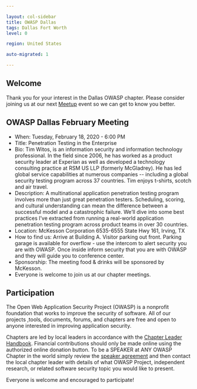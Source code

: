 ```yaml
---

layout: col-sidebar
title: OWASP Dallas
tags: Dallas Fort Worth
level: 0

region: United States

auto-migrated: 1

---
```


## Welcome
Thank you for your interest in the Dallas OWASP chapter. Please consider joining us at our next [Meetup](https://www.meetup.com/Dallas-The-Open-Web-Application-Security-Project-Meetup/) event so we can get to know you better.

## OWASP Dallas February Meeting
- When:  Tuesday, February 18, 2020 - 6:00 PM
- Title:  Penetration Testing in the Enterprise
- Bio:  Tim Witos, is an information security and information technology professional. In the field since 2006, he has worked as a product security leader at Experian as well as developed a technology consulting practice at RSM US LLP (formerly McGladrey). He has led global service capabilities at numerous companies -- including a global security testing program across 37 countries. Tim enjoys t-shirts, scotch and air travel.
- Description:  A multinational application penetration testing program involves more than just great penetration testers. Scheduling, scoring, and cultural understanding can mean the difference between a successful model and a catastrophic failure. We’ll dive into some best practices I’ve extracted from running a real-world application penetration testing program across product teams in over 30 countries.
- Location:  McKesson Corporation 6535-6555 State Hwy 161, Irving, TX
- How to find us:  Arrive at Building A. Visitor parking out front. Parking garage is available for overflow - use the intercom to alert security you are with OWASP. Once inside inform security that you are with OWASP and they will guide you to conference center.
- Sponsorship:  The meeting food & drinks will be sponsored by McKesson.
- Everyone is welcome to join us at our chapter meetings.

## Participation
The Open Web Application Security Project (OWASP) is a nonprofit foundation that works to improve the security of software. All of our projects ,tools, documents, forums, and chapters are free and open to anyone interested in improving application security. 

Chapters are led by local leaders in accordance with the [Chapter Leader Handbook](/www-policy/rules-of-procedure/chapter-handbook). Financial contributions should only be made online using the authorized online donation button. To be a SPEAKER at ANY OWASP Chapter in the world simply review the [speaker agreement](/www-policy/speaker-agreement) and then contact the local chapter leader with details of what OWASP Project, independent research, or related software security topic you would like to present.

Everyone is welcome and encouraged to participate!

<!-- Standard Chapter Page Template
This is an example of a Project or Chapter page.
Please change these items to indicate the actual information you wish to present. In addition to this information, the 'front-matter' above the text should be modified to reflect your actual information.  An explanation of each of the front-matter items is below:

{front matter for this file}

```
- layout: This is the layout used by project and chapter pages.  You should leave this value as col-sidebar
- title: This is the title of your project or chapter page, usually the name.  For example, OWASP Zed Attack Proxy or OWASP Baltimore
- tags: This is a space-delimited list of tags you associate with your project or chapter.  If you are using tabs, at least one of these tags should be unique in order to be used in the tabs files (an example tab is included in this repo) 
- region: This is the region you are in according to our data
```
```
{copy for this file (index.md)}
Replace the text above the commented area with your information in the format below:

```
{info.md}

This separate file is where you should place links to your Google Group and Meetup page. It will be automatically rendered in the column sidebar.

{leaders.md}

Another separate file that should simply include each leaders name with mailto link as a list. It will also be automatically rendered in the column sidebar.

-->

